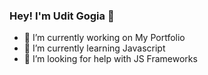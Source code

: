 ### Hey! I'm Udit Gogia 👋

- 🔭 I’m currently working on My Portfolio
- 🌱 I’m currently learning Javascript
- 🤔 I’m looking for help with JS Frameworks

<!--
**Udit-Gogia/Udit-Gogia** is a ✨ _special_ ✨ repository because its `README.md` (this file) appears on your GitHub profile.

Here are some ideas to get you started:

- 🔭 I’m currently working on My Portfolio
- 🌱 I’m currently learning Javascript
- 👯 I’m looking to collaborate on ...
- 🤔 I’m looking for help with JS Frameworks
- 💬 Ask me about ...
- 📫 How to reach me: ...
- 😄 Pronouns: ...
- ⚡ Fun fact: ...
-->
